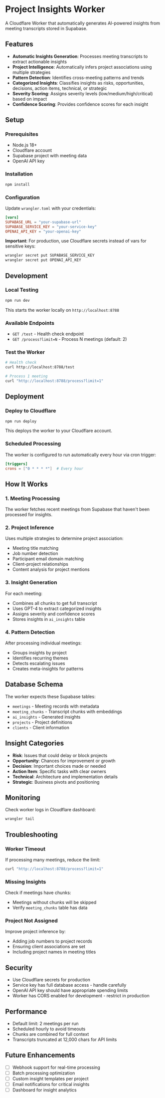 # Project Insights Worker

A Cloudflare Worker that automatically generates AI-powered insights from meeting transcripts stored in Supabase.

## Features

- **Automatic Insights Generation**: Processes meeting transcripts to extract actionable insights
- **Project Intelligence**: Automatically infers project associations using multiple strategies
- **Pattern Detection**: Identifies cross-meeting patterns and trends
- **Categorized Insights**: Classifies insights as risks, opportunities, decisions, action items, technical, or strategic
- **Severity Scoring**: Assigns severity levels (low/medium/high/critical) based on impact
- **Confidence Scoring**: Provides confidence scores for each insight

## Setup

### Prerequisites

- Node.js 18+
- Cloudflare account
- Supabase project with meeting data
- OpenAI API key

### Installation

```bash
npm install
```

### Configuration

Update `wrangler.toml` with your credentials:

```toml
[vars]
SUPABASE_URL = "your-supabase-url"
SUPABASE_SERVICE_KEY = "your-service-key"
OPENAI_API_KEY = "your-openai-key"
```

**Important**: For production, use Cloudflare secrets instead of vars for sensitive keys:

```bash
wrangler secret put SUPABASE_SERVICE_KEY
wrangler secret put OPENAI_API_KEY
```

## Development

### Local Testing

```bash
npm run dev
```

This starts the worker locally on `http://localhost:8788`

### Available Endpoints

- `GET /test` - Health check endpoint
- `GET /process?limit=N` - Process N meetings (default: 2)

### Test the Worker

```bash
# Health check
curl http://localhost:8788/test

# Process 1 meeting
curl "http://localhost:8788/process?limit=1"
```

## Deployment

### Deploy to Cloudflare

```bash
npm run deploy
```

This deploys the worker to your Cloudflare account.

### Scheduled Processing

The worker is configured to run automatically every hour via cron trigger:

```toml
[triggers]
crons = ["0 * * * *"]  # Every hour
```

## How It Works

### 1. Meeting Processing

The worker fetches recent meetings from Supabase that haven't been processed for insights.

### 2. Project Inference

Uses multiple strategies to determine project association:
- Meeting title matching
- Job number detection
- Participant email domain matching
- Client-project relationships
- Content analysis for project mentions

### 3. Insight Generation

For each meeting:
- Combines all chunks to get full transcript
- Uses GPT-4 to extract categorized insights
- Assigns severity and confidence scores
- Stores insights in `ai_insights` table

### 4. Pattern Detection

After processing individual meetings:
- Groups insights by project
- Identifies recurring themes
- Detects escalating issues
- Creates meta-insights for patterns

## Database Schema

The worker expects these Supabase tables:

- `meetings` - Meeting records with metadata
- `meeting_chunks` - Transcript chunks with embeddings
- `ai_insights` - Generated insights
- `projects` - Project definitions
- `clients` - Client information

## Insight Categories

- **Risk**: Issues that could delay or block projects
- **Opportunity**: Chances for improvement or growth
- **Decision**: Important choices made or needed
- **Action Item**: Specific tasks with clear owners
- **Technical**: Architecture and implementation details
- **Strategic**: Business pivots and positioning

## Monitoring

Check worker logs in Cloudflare dashboard:

```bash
wrangler tail
```

## Troubleshooting

### Worker Timeout

If processing many meetings, reduce the limit:
```bash
curl "http://localhost:8788/process?limit=1"
```

### Missing Insights

Check if meetings have chunks:
- Meetings without chunks will be skipped
- Verify `meeting_chunks` table has data

### Project Not Assigned

Improve project inference by:
- Adding job numbers to project records
- Ensuring client associations are set
- Including project names in meeting titles

## Security

- Use Cloudflare secrets for production
- Service key has full database access - handle carefully
- OpenAI API key should have appropriate spending limits
- Worker has CORS enabled for development - restrict in production

## Performance

- Default limit: 2 meetings per run
- Scheduled hourly to avoid timeouts
- Chunks are combined for full context
- Transcripts truncated at 12,000 chars for API limits

## Future Enhancements

- [ ] Webhook support for real-time processing
- [ ] Batch processing optimization
- [ ] Custom insight templates per project
- [ ] Email notifications for critical insights
- [ ] Dashboard for insight analytics